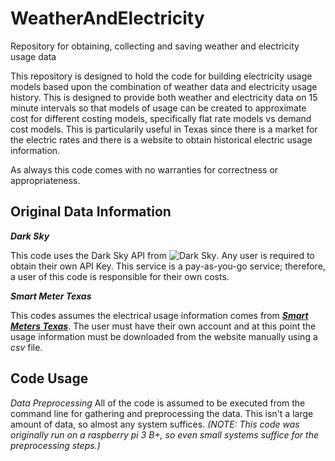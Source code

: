 # WeatherAndElectricity
Repository for obtaining, collecting and saving weather and electricity usage data

This repository is designed to hold the code for building electricity usage models based upon the combination of weather data and electricity usage history.  This is designed to provide both weather and electricity data on 15 minute intervals so that models of usage can be created to approximate cost for different costing models, specifically flat rate models vs demand cost models.  This is particularily useful in Texas since there is a market for the electric rates and there is a website to obtain historical electric usage information.

As always this code comes with no warranties for correctness or appropriateness.

##  Original Data Information

**_Dark Sky_**

This code uses the Dark Sky API from ![Dark Sky](https://darksky.net/dev/img/attribution/poweredby.png).  Any user is required to obtain their own API Key.  This service is a pay-as-you-go service; therefore, a user of this code is responsible for their own costs.

**_Smart Meter Texas_**

This codes assumes the electrical usage information comes from [**_Smart Meters Texas_**](https://www.smartmetertexas.com).  The user must have their own account and at this point the usage information must be downloaded from the website manually using a _csv_ file.

## Code Usage

_Data Preprocessing_  All of the code is assumed to be executed from the command line for gathering and preprocessing the data.  This isn't a large amount of data, so almost any system suffices.  _(NOTE:  This code was originally run on a raspberry pi 3 B+, so even small systems suffice for the preprocessing steps.)_

